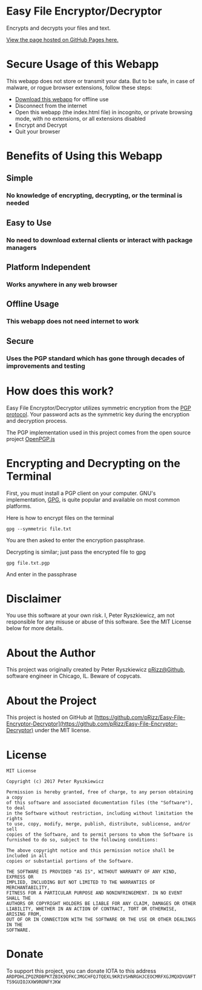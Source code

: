 # Easy File Encryptor/Decryptor
Encrypts and decrypts your files and text.

[View the page hosted on GitHub Pages here.](https://prizz.github.io/Easy-File-Encryptor-Decryptor/)

# Secure Usage of this Webapp
This webapp does not store or transmit your data. But to be safe, in case of malware, or rogue browser extensions, follow these steps:
* [Download this webapp](https://github.com/pRizz/Easy-File-Encryptor-Decryptor/archive/master.zip) for offline use
* Disconnect from the internet
* Open this webapp (the index.html file) in incognito, or private browsing mode, with no extensions, or all extensions disabled
* Encrypt and Decrypt
* Quit your browser

# Benefits of Using this Webapp
## Simple
### No knowledge of encrypting, decrypting, or the terminal is needed
## Easy to Use
### No need to download external clients or interact with package managers
## Platform Independent
### Works anywhere in any web browser
## Offline Usage
### This webapp does not need internet to work
## Secure
### Uses the PGP standard which has gone through decades of improvements and testing

# How does this work?
Easy File Encryptor/Decryptor utilizes symmetric encryption from the [PGP protocol](https://en.wikipedia.org/wiki/Pretty_Good_Privacy). Your password acts as the symmetric key during the encryption and decryption process.

The PGP implementation used in this project comes from the open source project [OpenPGP.js](https://github.com/openpgpjs/openpgpjs)

# Encrypting and Decrypting on the Terminal
First, you must install a PGP client on your computer. GNU's implementation, [GPG](https://gnupg.org/download/index.html), is quite popular and available on most common platforms.

Here is how to encrypt files on the terminal
```
gpg --symmetric file.txt
```
You are then asked to enter the encryption passphrase.

Decrypting is similar; just pass the encrypted file to gpg
```
gpg file.txt.pgp
```
And enter in the passphrase

# Disclaimer
You use this software at your own risk. I, Peter Ryszkiewicz, am not responsible for any misuse or abuse of this software. See the MIT License below for more details.

# About the Author
This project was originally created by Peter Ryszkiewicz [pRizz@Github](https://github.com/pRizz), software engineer in Chicago, IL. Beware of copycats.

# About the Project
This project is hosted on GitHub at [https://github.com/pRizz/Easy-File-Encryptor-Decryptor](https://github.com/pRizz/Easy-File-Encryptor-Decryptor) under the MIT license.

# License
```
MIT License

Copyright (c) 2017 Peter Ryszkiewicz

Permission is hereby granted, free of charge, to any person obtaining a copy
of this software and associated documentation files (the "Software"), to deal
in the Software without restriction, including without limitation the rights
to use, copy, modify, merge, publish, distribute, sublicense, and/or sell
copies of the Software, and to permit persons to whom the Software is
furnished to do so, subject to the following conditions:

The above copyright notice and this permission notice shall be included in all
copies or substantial portions of the Software.

THE SOFTWARE IS PROVIDED "AS IS", WITHOUT WARRANTY OF ANY KIND, EXPRESS OR
IMPLIED, INCLUDING BUT NOT LIMITED TO THE WARRANTIES OF MERCHANTABILITY,
FITNESS FOR A PARTICULAR PURPOSE AND NONINFRINGEMENT. IN NO EVENT SHALL THE
AUTHORS OR COPYRIGHT HOLDERS BE LIABLE FOR ANY CLAIM, DAMAGES OR OTHER
LIABILITY, WHETHER IN AN ACTION OF CONTRACT, TORT OR OTHERWISE, ARISING FROM,
OUT OF OR IN CONNECTION WITH THE SOFTWARE OR THE USE OR OTHER DEALINGS IN THE
SOFTWARE.
```

# Donate
To support this project, you can donate IOTA to this address
`ARDPDHLZPQZRDBPKTZBIK9OFKCJMGCHFQJTQEXL9KRIVSHNRGHJCEOCMRFXGJMQXDVGNFTTS9GUIOJXXW9RONFYJKW`
